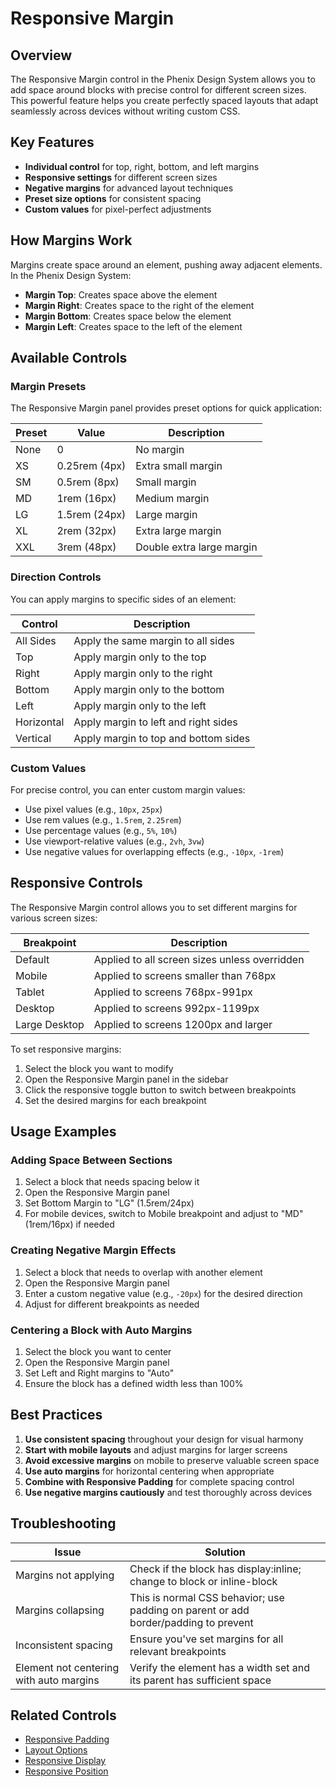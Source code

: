 # Responsive Margin

## Overview

The Responsive Margin control in the Phenix Design System allows you to add space around blocks with precise control for different screen sizes. This powerful feature helps you create perfectly spaced layouts that adapt seamlessly across devices without writing custom CSS.

## Key Features

- **Individual control** for top, right, bottom, and left margins
- **Responsive settings** for different screen sizes
- **Negative margins** for advanced layout techniques
- **Preset size options** for consistent spacing
- **Custom values** for pixel-perfect adjustments

## How Margins Work

Margins create space around an element, pushing away adjacent elements. In the Phenix Design System:

- **Margin Top**: Creates space above the element
- **Margin Right**: Creates space to the right of the element
- **Margin Bottom**: Creates space below the element
- **Margin Left**: Creates space to the left of the element

<!-- Image placeholder for Margin Diagram -->

## Available Controls

### Margin Presets

The Responsive Margin panel provides preset options for quick application:

| Preset | Value | Description |
|--------|-------|-------------|
| None | 0 | No margin |
| XS | 0.25rem (4px) | Extra small margin |
| SM | 0.5rem (8px) | Small margin |
| MD | 1rem (16px) | Medium margin |
| LG | 1.5rem (24px) | Large margin |
| XL | 2rem (32px) | Extra large margin |
| XXL | 3rem (48px) | Double extra large margin |

### Direction Controls

You can apply margins to specific sides of an element:

| Control | Description |
|---------|-------------|
| All Sides | Apply the same margin to all sides |
| Top | Apply margin only to the top |
| Right | Apply margin only to the right |
| Bottom | Apply margin only to the bottom |
| Left | Apply margin only to the left |
| Horizontal | Apply margin to left and right sides |
| Vertical | Apply margin to top and bottom sides |

### Custom Values

For precise control, you can enter custom margin values:

- Use pixel values (e.g., `10px`, `25px`)
- Use rem values (e.g., `1.5rem`, `2.25rem`)
- Use percentage values (e.g., `5%`, `10%`)
- Use viewport-relative values (e.g., `2vh`, `3vw`)
- Use negative values for overlapping effects (e.g., `-10px`, `-1rem`)

## Responsive Controls

The Responsive Margin control allows you to set different margins for various screen sizes:

| Breakpoint | Description |
|------------|-------------|
| Default | Applied to all screen sizes unless overridden |
| Mobile | Applied to screens smaller than 768px |
| Tablet | Applied to screens 768px-991px |
| Desktop | Applied to screens 992px-1199px |
| Large Desktop | Applied to screens 1200px and larger |

To set responsive margins:

1. Select the block you want to modify
2. Open the Responsive Margin panel in the sidebar
3. Click the responsive toggle button to switch between breakpoints
4. Set the desired margins for each breakpoint

## Usage Examples

### Adding Space Between Sections

1. Select a block that needs spacing below it
2. Open the Responsive Margin panel
3. Set Bottom Margin to "LG" (1.5rem/24px)
4. For mobile devices, switch to Mobile breakpoint and adjust to "MD" (1rem/16px) if needed

### Creating Negative Margin Effects

1. Select a block that needs to overlap with another element
2. Open the Responsive Margin panel
3. Enter a custom negative value (e.g., `-20px`) for the desired direction
4. Adjust for different breakpoints as needed

### Centering a Block with Auto Margins

1. Select the block you want to center
2. Open the Responsive Margin panel
3. Set Left and Right margins to "Auto"
4. Ensure the block has a defined width less than 100%

## Best Practices

1. **Use consistent spacing** throughout your design for visual harmony
2. **Start with mobile layouts** and adjust margins for larger screens
3. **Avoid excessive margins** on mobile to preserve valuable screen space
4. **Use auto margins** for horizontal centering when appropriate
5. **Combine with Responsive Padding** for complete spacing control
6. **Use negative margins cautiously** and test thoroughly across devices

## Troubleshooting

| Issue | Solution |
|-------|----------|
| Margins not applying | Check if the block has display:inline; change to block or inline-block |
| Margins collapsing | This is normal CSS behavior; use padding on parent or add border/padding to prevent |
| Inconsistent spacing | Ensure you've set margins for all relevant breakpoints |
| Element not centering with auto margins | Verify the element has a width set and its parent has sufficient space |

## Related Controls

- [Responsive Padding](./responsive-padding.md)
- [Layout Options](./layout-options.md)
- [Responsive Display](./responsive-display.md)
- [Responsive Position](./responsive-position.md)

